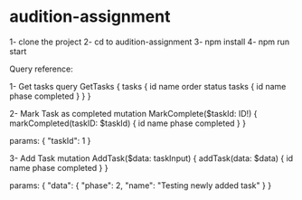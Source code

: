 # audition-assignment

1- clone the project
2- cd to audition-assignment
3- npm install
4- npm run start

Query reference:

1- Get tasks
query GetTasks {
tasks {
id
name
order
status
tasks {
id
name
phase
completed
}
}
}

2- Mark Task as completed
mutation MarkComplete($taskId: ID!) {
markCompleted(taskID: $taskId) {
id
name
phase
completed
}
}

params:
{
"taskId": 1
}

3- Add Task
mutation AddTask($data: taskInput) {
addTask(data: $data) {
id
name
phase
completed
}
}

params:
{
"data": {
"phase": 2,
"name": "Testing newly added task"
}
}
